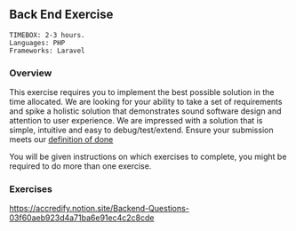 ## Back End Exercise

```
TIMEBOX: 2-3 hours.
Languages: PHP
Frameworks: Laravel
```

### Overview

This exercise requires you to implement the best possible solution in the time allocated. We are looking for your ability to take a 
set of requirements and spike a holistic solution that demonstrates sound software design and attention to user experience. We are impressed with a solution that is simple, intuitive and easy to debug/test/extend.
Ensure your submission meets our [definition of done](../definition-of-done.md)

You will be given instructions on which exercises to complete, you might be required to do more than one exercise.
 
### Exercises
https://accredify.notion.site/Backend-Questions-03f60aeb923d4a71ba6e91ec4c2c8cde
